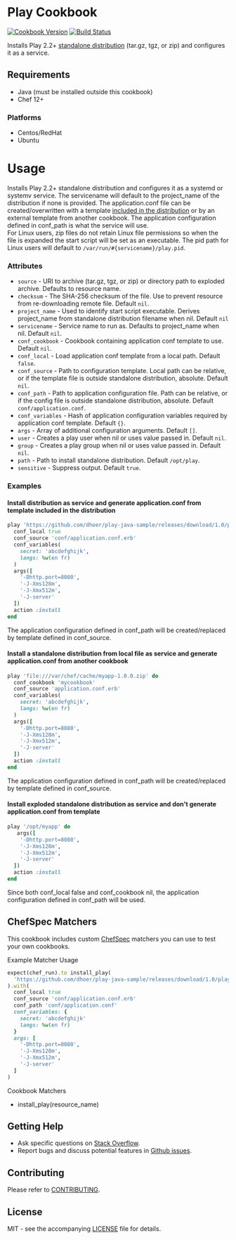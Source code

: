 # Play Cookbook

[![Cookbook Version](http://img.shields.io/cookbook/v/play.svg?style=flat-square)][cookbook]
[![Build Status](http://img.shields.io/travis/dhoer/chef-play.svg?style=flat-square)][travis]

[cookbook]: https://supermarket.chef.io/cookbooks/play
[travis]: https://travis-ci.org/dhoer/chef-play

Installs Play 2.2+ 
[standalone distribution](https://www.playframework.com/documentation/2.5.x/Deploying#Using-the-dist-task) 
(tar.gz, tgz, or zip) and configures it as a service.

## Requirements

- Java (must be installed outside this cookbook)
- Chef 12+

### Platforms

- Centos/RedHat
- Ubuntu 

# Usage

Installs Play 2.2+ standalone distribution and configures it as a systemd or systemv service. The servicename will 
default to the project_name of the distribution if none is provided. The application.conf file can be 
created/overwritten with a template 
[included in the distribution](https://github.com/dhoer/chef-play/wiki/Creating-a-local-template) or by an external 
template from another cookbook.  The application configuration defined in conf_path is what the service will use.  
For Linux users, zip files do not retain Linux file permissions so when the file is expanded the start 
script will be set as an executable. The pid path for Linux users will default to `/var/run/#{servicename}/play.pid`.

### Attributes

* `source` - URI to archive (tar.gz, tgz, or zip) or directory path to exploded archive. Defaults to resource name.
* `checksum` - The SHA-256 checksum of the file. Use to prevent resource from re-downloading remote file. Default `nil`. 
* `project_name` - Used to identify start script executable.  Derives project_name from standalone distribution 
filename when nil. Default `nil`
* `servicename` - Service name to run as.  Defaults to project_name when nil. Default `nil`.
* `conf_cookbook` -  Cookbook containing application conf template to use. Default `nil`.
* `conf_local` -  Load application conf template from a local path. Default `false`.
* `conf_source` -  Path to configuration template.  Local path can be relative, or if the template file is outside 
standalone distribution, absolute. Default `nil`. 
* `conf_path` - Path to application configuration file. Path can be relative, or if the config file is outside 
standalone distribution, absolute. Default `conf/application.conf`. 
* `conf_variables` - Hash of application configuration variables required by application conf template. Default `{}`.
* `args` - Array of additional configuration arguments.  Default `[]`. 
* `user` - Creates a play user when nil or uses value passed in. Default `nil`.
* `group` - Creates a play group when nil or uses value passed in. Default `nil`.
* `path` - Path to install standalone distribution. Default `/opt/play`. 
* `sensitive` - Suppress output. Default `true`.

### Examples

#### Install distribution as service and generate application.conf from template included in the distribution

```ruby
play 'https://github.com/dhoer/play-java-sample/releases/download/1.0/play-java-sample-1.0.zip' do
  conf_local true 
  conf_source 'conf/application.conf.erb'
  conf_variables(
    secret: 'abcdefghijk',
    langs: %w(en fr)
  )
  args([
    '-Dhttp.port=8080',
    '-J-Xms128m',
    '-J-Xmx512m',
    '-J-server'
  ])
  action :install
end
```

The application configuration defined in conf_path will be created/replaced by template defined in conf_source.

#### Install a standalone distribution from local file as service and generate application.conf from another cookbook

```ruby
play 'file:///var/chef/cache/myapp-1.0.0.zip' do
  conf_cookbook 'mycookbook'
  conf_source 'application.conf.erb'
  conf_variables(
    secret: 'abcdefghijk',
    langs: %w(en fr)
  )
  args([
    '-Dhttp.port=8080',
    '-J-Xms128m',
    '-J-Xmx512m',
    '-J-server'
  ])
  action :install
end
```

The application configuration defined in conf_path will be created/replaced by template defined in conf_source.

#### Install exploded standalone distribution as service and don't generate application.conf from template

```ruby
play '/opt/myapp' do
   args([
    '-Dhttp.port=8080',
    '-J-Xms128m',
    '-J-Xmx512m',
    '-J-server'
  ])
  action :install
end
```

Since both conf_local false and conf_cookbook nil, the application configuration defined in conf_path will be used.

## ChefSpec Matchers

This cookbook includes custom [ChefSpec](https://github.com/sethvargo/chefspec) matchers you can use to test your 
own cookbooks.

Example Matcher Usage

```ruby
expect(chef_run).to install_play(
  'https://github.com/dhoer/play-java-sample/releases/download/1.0/play-java-sample-1.0.zip'
).with(
  conf_local true
  conf_source 'conf/application.conf.erb'
  conf_path 'conf/application.conf'
  conf_variables: {
    secret: 'abcdefghijk'
    langs: %w(en fr)
  }
  args: [
    '-Dhttp.port=8080',
    '-J-Xms128m',
    '-J-Xmx512m',
    '-J-server' 
  ]
)
```
 
Cookbook Matchers

- install_play(resource_name)

## Getting Help

- Ask specific questions on [Stack Overflow](http://stackoverflow.com/questions/tagged/playframework+chef).
- Report bugs and discuss potential features in [Github issues](https://github.com/dhoer/chef-play/issues).

## Contributing

Please refer to [CONTRIBUTING](https://github.com/dhoer/chef-play/blob/master/CONTRIBUTING.md).

## License

MIT - see the accompanying [LICENSE](https://github.com/dhoer/chef-play/blob/master/LICENSE.md) file for 
details.
